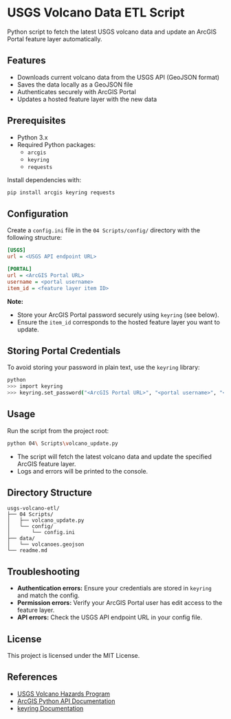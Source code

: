 # USGS Volcano Data ETL Script

Python script to fetch the latest USGS volcano data and update an ArcGIS Portal feature layer automatically.

## Features

- Downloads current volcano data from the USGS API (GeoJSON format)
- Saves the data locally as a GeoJSON file
- Authenticates securely with ArcGIS Portal
- Updates a hosted feature layer with the new data

## Prerequisites

- Python 3.x
- Required Python packages:
  - `arcgis`
  - `keyring`
  - `requests`

Install dependencies with:

```bash
pip install arcgis keyring requests
```

## Configuration

Create a `config.ini` file in the `04 Scripts/config/` directory with the following structure:

```ini
[USGS]
url = <USGS API endpoint URL>

[PORTAL]
url = <ArcGIS Portal URL>
username = <portal username>
item_id = <feature layer item ID>
```

**Note:**  
- Store your ArcGIS Portal password securely using `keyring` (see below).
- Ensure the `item_id` corresponds to the hosted feature layer you want to update.

## Storing Portal Credentials

To avoid storing your password in plain text, use the `keyring` library:

```bash
python
>>> import keyring
>>> keyring.set_password("<ArcGIS Portal URL>", "<portal username>", "<your password>")
```

## Usage

Run the script from the project root:

```bash
python 04\ Scripts\volcano_update.py
```

- The script will fetch the latest volcano data and update the specified ArcGIS feature layer.
- Logs and errors will be printed to the console.

## Directory Structure

```
usgs-volcano-etl/
├── 04 Scripts/
│   ├── volcano_update.py
│   └── config/
│       └── config.ini
├── data/
│   └── volcanoes.geojson
└── readme.md
```

## Troubleshooting

- **Authentication errors:** Ensure your credentials are stored in `keyring` and match the config.
- **Permission errors:** Verify your ArcGIS Portal user has edit access to the feature layer.
- **API errors:** Check the USGS API endpoint URL in your config file.

## License

This project is licensed under the MIT License.

## References

- [USGS Volcano Hazards Program](https://volcanoes.usgs.gov/)
- [ArcGIS Python API Documentation](https://developers.arcgis.com/python/)
- [keyring Documentation](https://pypi.org/project/keyring/)

